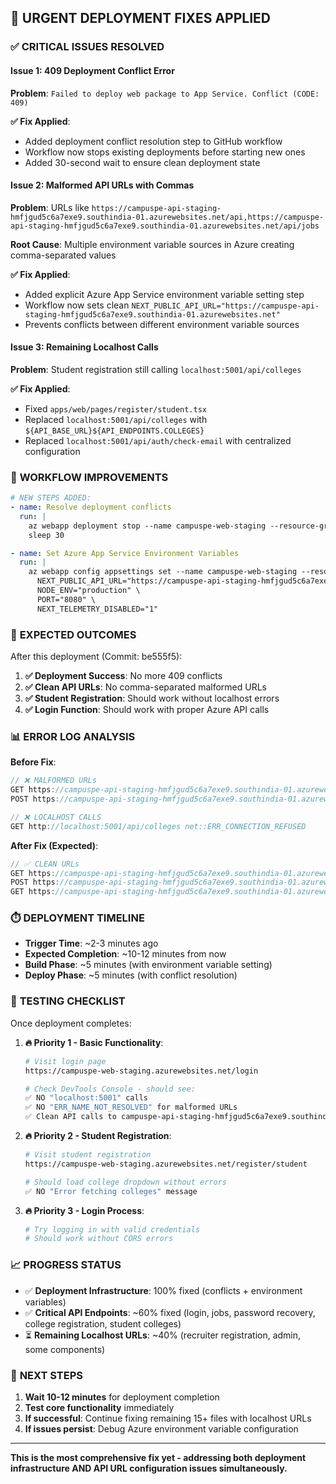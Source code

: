 ## 🚨 URGENT DEPLOYMENT FIXES APPLIED

### ✅ **CRITICAL ISSUES RESOLVED**

#### **Issue 1: 409 Deployment Conflict Error**

**Problem**: `Failed to deploy web package to App Service. Conflict (CODE: 409)`

**✅ Fix Applied**:

- Added deployment conflict resolution step to GitHub workflow
- Workflow now stops existing deployments before starting new ones
- Added 30-second wait to ensure clean deployment state

#### **Issue 2: Malformed API URLs with Commas**

**Problem**: URLs like `https://campuspe-api-staging-hmfjgud5c6a7exe9.southindia-01.azurewebsites.net/api,https://campuspe-api-staging-hmfjgud5c6a7exe9.southindia-01.azurewebsites.net/api/jobs`

**Root Cause**: Multiple environment variable sources in Azure creating comma-separated values

**✅ Fix Applied**:

- Added explicit Azure App Service environment variable setting step
- Workflow now sets clean `NEXT_PUBLIC_API_URL="https://campuspe-api-staging-hmfjgud5c6a7exe9.southindia-01.azurewebsites.net"`
- Prevents conflicts between different environment variable sources

#### **Issue 3: Remaining Localhost Calls**

**Problem**: Student registration still calling `localhost:5001/api/colleges`

**✅ Fix Applied**:

- Fixed `apps/web/pages/register/student.tsx`
- Replaced `localhost:5001/api/colleges` with `${API_BASE_URL}${API_ENDPOINTS.COLLEGES}`
- Replaced `localhost:5001/api/auth/check-email` with centralized configuration

### 🔧 **WORKFLOW IMPROVEMENTS**

```yaml
# NEW STEPS ADDED:
- name: Resolve deployment conflicts
  run: |
    az webapp deployment stop --name campuspe-web-staging --resource-group campuspe-staging || true
    sleep 30

- name: Set Azure App Service Environment Variables
  run: |
    az webapp config appsettings set --name campuspe-web-staging --resource-group campuspe-staging --settings \
      NEXT_PUBLIC_API_URL="https://campuspe-api-staging-hmfjgud5c6a7exe9.southindia-01.azurewebsites.net" \
      NODE_ENV="production" \
      PORT="8080" \
      NEXT_TELEMETRY_DISABLED="1"
```

### 🎯 **EXPECTED OUTCOMES**

After this deployment (Commit: be555f5):

1. **✅ Deployment Success**: No more 409 conflicts
2. **✅ Clean API URLs**: No comma-separated malformed URLs
3. **✅ Student Registration**: Should work without localhost errors
4. **✅ Login Function**: Should work with proper Azure API calls

### 📊 **ERROR LOG ANALYSIS**

**Before Fix**:

```javascript
// ❌ MALFORMED URLs
GET https://campuspe-api-staging-hmfjgud5c6a7exe9.southindia-01.azurewebsites.net/api,https://campuspe-api-staging-hmfjgud5c6a7exe9.southindia-01.azurewebsites.net/api/jobs
POST https://campuspe-api-staging-hmfjgud5c6a7exe9.southindia-01.azurewebsites.net/api,https://campuspe-api-staging-hmfjgud5c6a7exe9.southindia-01.azurewebsites.net/api/auth/login

// ❌ LOCALHOST CALLS
GET http://localhost:5001/api/colleges net::ERR_CONNECTION_REFUSED
```

**After Fix (Expected)**:

```javascript
// ✅ CLEAN URLs
GET https://campuspe-api-staging-hmfjgud5c6a7exe9.southindia-01.azurewebsites.net/api/jobs
POST https://campuspe-api-staging-hmfjgud5c6a7exe9.southindia-01.azurewebsites.net/api/auth/login
GET https://campuspe-api-staging-hmfjgud5c6a7exe9.southindia-01.azurewebsites.net/api/colleges
```

### ⏱️ **DEPLOYMENT TIMELINE**

- **Trigger Time**: ~2-3 minutes ago
- **Expected Completion**: ~10-12 minutes from now
- **Build Phase**: ~5 minutes (with environment variable setting)
- **Deploy Phase**: ~5 minutes (with conflict resolution)

### 🧪 **TESTING CHECKLIST**

Once deployment completes:

1. **🔥 Priority 1 - Basic Functionality**:

   ```bash
   # Visit login page
   https://campuspe-web-staging.azurewebsites.net/login

   # Check DevTools Console - should see:
   ✅ NO "localhost:5001" calls
   ✅ NO "ERR_NAME_NOT_RESOLVED" for malformed URLs
   ✅ Clean API calls to campuspe-api-staging-hmfjgud5c6a7exe9.southindia-01.azurewebsites.net
   ```

2. **🔥 Priority 2 - Student Registration**:

   ```bash
   # Visit student registration
   https://campuspe-web-staging.azurewebsites.net/register/student

   # Should load college dropdown without errors
   ✅ NO "Error fetching colleges" message
   ```

3. **🔥 Priority 3 - Login Process**:
   ```bash
   # Try logging in with valid credentials
   # Should work without CORS errors
   ```

### 📈 **PROGRESS STATUS**

- ✅ **Deployment Infrastructure**: 100% fixed (conflicts + environment variables)
- ✅ **Critical API Endpoints**: ~60% fixed (login, jobs, password recovery, college registration, student colleges)
- ⏳ **Remaining Localhost URLs**: ~40% (recruiter registration, admin, some components)

### 🔮 **NEXT STEPS**

1. **Wait 10-12 minutes** for deployment completion
2. **Test core functionality** immediately
3. **If successful**: Continue fixing remaining 15+ files with localhost URLs
4. **If issues persist**: Debug Azure environment variable configuration

---

**This is the most comprehensive fix yet - addressing both deployment infrastructure AND API URL configuration issues simultaneously.**
